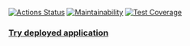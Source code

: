 [![Actions Status](https://github.com/exicc/java-project-72/actions/workflows/hexlet-check.yml/badge.svg)](https://github.com/exicc/java-project-72/actions)
[![Maintainability](https://api.codeclimate.com/v1/badges/1603bb81b45a21703490/maintainability)](https://codeclimate.com/github/exicc/java-project-72/maintainability)
[![Test Coverage](https://api.codeclimate.com/v1/badges/1603bb81b45a21703490/test_coverage)](https://codeclimate.com/github/exicc/java-project-72/test_coverage)

### [Try deployed application](https://java-project-72-kq69.onrender.com/)
